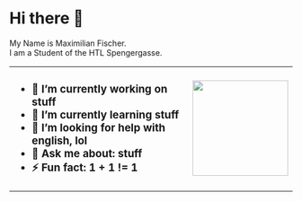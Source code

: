 
<h1> Hi there 👋</h1>

My Name is Maximilian Fischer. <br>
I am a Student of the HTL Spengergasse.

<table border="0">
 
 <tr>
    <td>


<h3>

- 🔭 I’m currently working on stuff
- 🌱 I’m currently learning stuff
- 🤔 I’m looking for help with english, lol
- 💬 Ask me about: stuff
- ⚡ Fun fact: 1 + 1 != 1</td>
    <td>
     <img style="float: right;" src="https://github-readme-stats.vercel.app/api/top-langs/?username=luckyforce&layout=compact&theme=radical" height="170"/>
    </td>
 </tr>
</table>